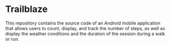 # Trailblaze 

This repository contains the source code of an Android mobile application that allows users to count, display, and track the number of steps, as well as display the weather conditions and the duration of the session during a walk or run.